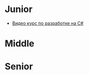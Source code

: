 # Junior 
- [Видео курс по разработке на C#](https://www.youtube.com/c/RomanTrufanovDev)
# Middle

# Senior